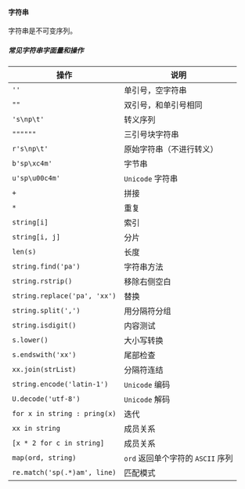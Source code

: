 #### 字符串

字符串是不可变序列。

##### 常见字符串字面量和操作

| 操作                         | 说明                              |
| ---------------------------- | --------------------------------- |
| `''`                         | 单引号，空字符串                  |
| `""`                         | 双引号，和单引号相同              |
| `'s\np\t'`                   | 转义序列                          |
| `""""""`                     | 三引号块字符串                    |
| `r's\np\t'`                  | 原始字符串（不进行转义）          |
| `b'sp\xc4m'`                 | 字节串                            |
| `u'sp\u00c4m'`               | `Unicode` 字符串                  |
| `+`                          | 拼接                              |
| `*`                          | 重复                              |
| `string[i]`                  | 索引                              |
| `string[i, j]`               | 分片                              |
| `len(s)`                     | 长度                              |
| `string.find('pa')`          | 字符串方法                        |
| `string.rstrip()`            | 移除右侧空白                      |
| `string.replace('pa', 'xx')` | 替换                              |
| `string.split(',')`          | 用分隔符分组                      |
| `string.isdigit()`           | 内容测试                          |
| `s.lower()`                  | 大小写转换                        |
| `s.endswith('xx')`           | 尾部检查                          |
| `xx.join(strList)`           | 分隔符连结                        |
| `string.encode('latin-1')`   | `Unicode` 编码                    |
| `U.decode('utf-8')`          | `Unicode` 解码                    |
| `for x in string : pring(x)` | 迭代                              |
| `xx in string`               | 成员关系                          |
| `[x * 2 for c in string]`    | 成员关系                          |
| `map(ord, string)`           | `ord` 返回单个字符的 `ASCII` 序列 |
| `re.match('sp(.*)am', line)` | 匹配模式                          |

